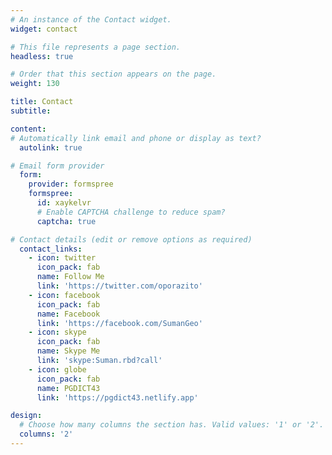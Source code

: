 ```yaml
---
# An instance of the Contact widget.
widget: contact

# This file represents a page section.
headless: true

# Order that this section appears on the page.
weight: 130

title: Contact
subtitle:

content:
# Automatically link email and phone or display as text?
  autolink: true

# Email form provider
  form:
    provider: formspree
    formspree:
      id: xaykelvr
      # Enable CAPTCHA challenge to reduce spam?
      captcha: true

# Contact details (edit or remove options as required)
  contact_links:
    - icon: twitter
      icon_pack: fab
      name: Follow Me
      link: 'https://twitter.com/oporazito'
    - icon: facebook
      icon_pack: fab
      name: Facebook
      link: 'https://facebook.com/SumanGeo'
    - icon: skype
      icon_pack: fab
      name: Skype Me
      link: 'skype:Suman.rbd?call'
    - icon: globe
      icon_pack: fab
      name: PGDICT43
      link: 'https://pgdict43.netlify.app'

design:
  # Choose how many columns the section has. Valid values: '1' or '2'.
  columns: '2'
---
```

